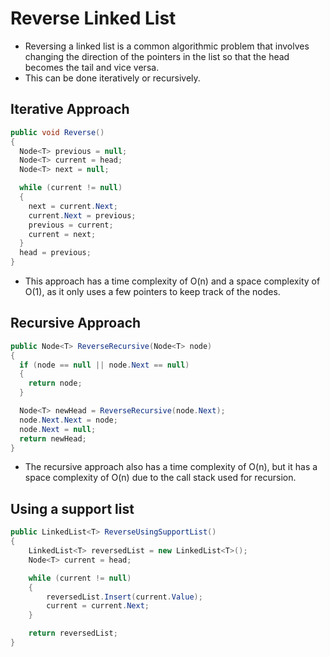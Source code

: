 # Reverse Linked List

- Reversing a linked list is a common algorithmic problem that involves changing the direction of the pointers in the list so that the head becomes the tail and vice versa.
- This can be done iteratively or recursively.

## Iterative Approach

```csharp
public void Reverse()
{
  Node<T> previous = null;
  Node<T> current = head;
  Node<T> next = null;

  while (current != null)
  {
    next = current.Next;
    current.Next = previous;
    previous = current;
    current = next;
  }
  head = previous;
}
```

- This approach has a time complexity of O(n) and a space complexity of O(1), as it only uses a few pointers to keep track of the nodes.

## Recursive Approach

```csharp
public Node<T> ReverseRecursive(Node<T> node)
{
  if (node == null || node.Next == null)
  {
    return node;
  }

  Node<T> newHead = ReverseRecursive(node.Next);
  node.Next.Next = node;
  node.Next = null;
  return newHead;
}
```

- The recursive approach also has a time complexity of O(n), but it has a space complexity of O(n) due to the call stack used for recursion.

## Using a support list

```csharp
public LinkedList<T> ReverseUsingSupportList()
{
    LinkedList<T> reversedList = new LinkedList<T>();
    Node<T> current = head;

    while (current != null)
    {
        reversedList.Insert(current.Value);
        current = current.Next;
    }

    return reversedList;
}
```
